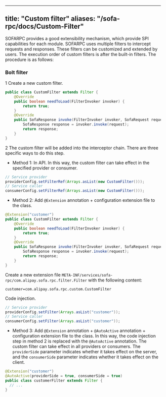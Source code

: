 
---

title: "Custom filter"
aliases: "/sofa-rpc/docs/Custom-Filter"
---

SOFARPC provides a good extensibility mechanism, which provide SPI capabilities for each module. SOFARPC uses multiple filters to intercept requests and responses. These filters can be customized and extended by users. The execution order of custom filters is after the built-in filters. The procedure is as follows:

### Bolt filter

1 Create a new custom filter.

```java
public class CustomFilter extends Filter {    
    @Override    
    public boolean needToLoad(FilterInvoker invoker) {        
        return true;    
    }    
    @Override    
    public SofaResponse invoke(FilterInvoker invoker, SofaRequest request) throws SofaRpcException {        
        SofaResponse response = invoker.invoke(request);        
        return response;    
    }
}
```

2 The custom filter will be added into the interceptor chain. There are three specific ways to do this step.

- Method 1: In API. In this way, the custom filter can take effect in the specified provider or consumer.

```java
// Service provider
providerConfig.setFilterRef(Arrays.asList(new CustomFilter()));
// Service caller
consumerConfig.setFilterRef(Arrays.asList(new CustomFilter()));

```

- Method 2: Add `@Extension` annotation + configuration extension file to the class.

```java
@Extension("customer")
public class CustomFilter extends Filter {    
    @Override    
    public boolean needToLoad(FilterInvoker invoker) {        
        return true;    
    }    
    @Override    
    public SofaResponse invoke(FilterInvoker invoker, SofaRequest request) throws SofaRpcException {        
        SofaResponse response = invoker.invoke(request);        
        return response;    
    }
}
```

Create a new extension file `META-INF/services/sofa-rpc/com.alipay.sofa.rpc.filter.Filter` with the following content:

```plain
customer=com.alipay.sofa.rpc.custom.CustomFilter
```

Code injection.

```java
// Service provider
providerConfig.setFilter(Arrays.asList("customer"));
// Service caller
consumerConfig.setFilter(Arrays.asList("customer"));
```

- Method 3: Add `@Extension` annotation + `@AutoActive` annotation + configuration extension file to the class. In this way, the code injection step in method 2 is replaced with the `@AutoActive` annotation. The custom filter can take effect in all providers or consumers. The `providerSide` parameter indicates whether it takes effect on the server, and the `consumerSide` parameter indicates whether it takes effect on the client.

```java
@Extension("customer")
@AutoActive(providerSide = true, consumerSide = true)
public class customerFilter extends Filter {
  // ...
}
```
